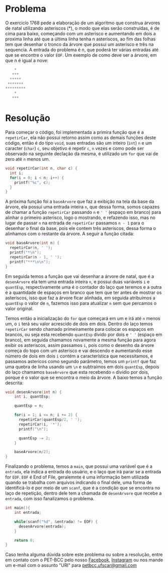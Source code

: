 # Problema

O exercicío 1768 pede a elaboração de um algoritmo que construa árvores de natal utilizando asteriscos (*), o modo que elas serão construidas, é de cima para baixo, começando com um asterisco e aumentando em dois a proxima linha até que a última linha tenha n asteriscos, ao fim das folhas tem que desenhar o tronco da árvore que possui um asterisco e três na sequencia. A entrada do problema é n, que poderá ter várias entradas até que se encontre o valor `EOF`. Um exemplo de como deve ser a árvore, em que n é igual a nove:

```c
    *
   ***
  *****
 *******
*********
    *
   ***
```

# Resolução

Para começar o código, foi implementada a primira função que é a `repetirCar`, ela não possui retorno assim como as demais funções deste código, então é do tipo `void`, suas entradas são um inteiro (`int`) `n` e um caracter (`char`) `c`, seu objetivo é repetir `c`, `n` vezes e como pode ser observado na seguinte declação da mesma, é utilizado um `for` que vai de zero até `n` menos um.

```c
void repetirCar(int n, char c) {
  int i;
  for(i = 0; i < n; i++) {
    printf("%c", c);
  }
}
```

A próxima função foi a `baseArvore` que faz a exibição na tela da base da árvore, ela possui uma entrada inteira `n`, que dessa forma, somos capazes de chamar a função `repetirCar` passando `n` e `' '` (espaço em branco) para alinhar o primeiro asterisco, logo o mostrando, e refazendo isso, mas no lugar de passar `n` na entrada de `repetirCar` passamos `n - 1` para o desenhar o final da base, pois ele contem três asteriscos, dessa forma o alinhamos com o restante da árvore. A seguir a função citada:

```c
void baseArvore(int n) {
  repetirCar(n, ' ');
  printf("*\n");
  repetirCar(n - 1, ' ');
  printf("***\n\n");
}
```

Em seguida temos a função que vai desenhar a árvore de natal, que é a `desenArvore` ela tem uma entrada inteira `n`, e possui duas variáveis `i` e `quantEsp`, respectivamente uma é o contador do laço que teremos e a outra é a quantidade de espaços em branco que tem que ter antes de mostrar os asteriscos, isso que faz a árvore ficar alinhada, em seguida atribuímos a `quantEsp` o valor de `n`, fazemos isso para atualizar `n` sem que percamos o valor original.

Temos então a inicialização do `for` que começará em um e irá até `n` menos um, o `i` terá seu valor acrescido de dois em dois. Dentro do laço temos `repetirCar` sendo chamado primeiramente para colocar os espaços em brancos, ou seja esta recebendo `quantEsp` divido por dois e `' '` (espaço em branco), em seguida chamamos novamente a mesma função para agora exibir os asteriscos, assim passamos `i`, pois como o desenho da árvore começa do topo com um asterisco e vai descendo e aumentando esse número de dois em dois `i` contém a característica que necessitamos, e passamos astericos como segundo parâmetro, temos um `printf` que faz uma quebra de linha usando um `\n` e subtraímos em dois `quantEsp`, depois do laço chamamos `baseArvore` que esta recebendo `n` dividio por dois, porque é o valor que se encontra o meio da árvore. A baixo temos a função descrita:

```c
void desenArvore(int n) {
    int i, quantEsp;

    quantEsp = n;

    for(i = 1; i <= n; i += 2) {
      repetirCar(quantEsp/2, ' ');
      repetirCar(i, '*');
      printf("\n");

      quantEsp -= 2;
    }

    baseArvore(n/2);
}
```

Finalizando o problema, temos a `main`, que possui uma variável que é a `entrada`, ela indica a entrada do usuário, e o laço que irá parar se a entrada for `EOF`. `EOF` é End of File, geralemnte é uma informação bem utilizada quando se trabalha com arquivos indicando o final dele, uma forma de identificá-lo é por meio de um `scanf`, que é a condição que se encontra no laço de repetição, dentro dele tem a chamada de `desenArvore` que recebe a `entrada`, com isso fanalizamos o problema.

```c
int main(){
    int entrada;

    while(scanf("%d", &entrada) != EOF) {
      desenArvore(entrada);
    }

    return 0;
}
```

Caso tenha alguma dúvida sobre este problema ou sobre a resolução, entre em contato com o PET-BCC pelo nosso [Facebook](https://www.facebook.com/petbcc/), [Instagram](https://www.instagram.com/petbcc.ufscar/) ou nos mande um e-mail com o assunto "URI" para  petbcc.ufscar@gmail.com